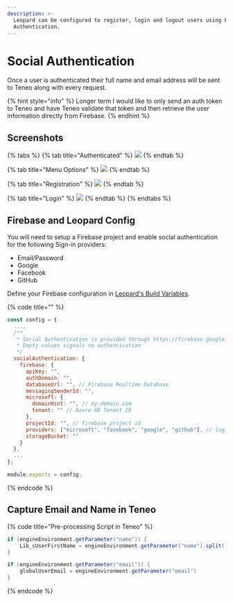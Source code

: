 ```yaml
---
description: >-
  Leopard can be configured to register, login and logout users using Firebase
  Authentication.
---
```


# Social Authentication

Once a user is authenticated their full name and email address will be sent to Teneo along with every request.

{% hint style="info" %}
Longer term I would like to only send an auth token to Teneo and have Teneo validate that token and then retrieve the user information directly from Firebase. 
{% endhint %}

## Screenshots

{% tabs %}
{% tab title="Authenticated" %}
![](../.gitbook/assets/authenticated.jpg)
{% endtab %}

{% tab title="Menu Options" %}
![](../.gitbook/assets/auth-menu.jpg)
{% endtab %}

{% tab title="Registration" %}
![](../.gitbook/assets/auth-register.jpg)
{% endtab %}

{% tab title="Login" %}
![](../.gitbook/assets/auth-login.jpg)
{% endtab %}
{% endtabs %}

## Firebase and Leopard Config

You will need to setup a Firebase project and enable social authentication for the following Sign-in providers: 

* Email/Password
* Google
* Facebook
* GitHub

Define your Firebase configuration in [Leopard's Build Variables](../installation/build-variables.md).

{% code title="" %}
```javascript
const config = {
  ...,
  /**
   * Social Authentication is provided through https://firebase.google.com/
   * Empty values signals no authentication
   */
  socialAuthentication: {
    firebase: {
      apiKey: "",
      authDomain: "",
      databaseUrl: "", // Firebase Realtime Database
      messagingSenderId: "",
      microsoft: {
        domainHint: "", // my-domain.com
        tenant: "" // Azure AD Tenant ID
      },
      projectId: "", // firebase project id
      providers: ["microsoft", "facebook", "google", "github"], // login and register will only show buttons for these providers
      storageBucket: ""
    }
  },
  ...
};

module.exports = config;

```
{% endcode %}

## Capture Email and Name in Teneo

{% code title="Pre-processing Script in Teneo" %}
```groovy
if (engineEnvironment.getParameter("name")) { 
	Lib_sUserFirstName = engineEnvironment.getParameter("name").split()[0]
}

if (engineEnvironment.getParameter("email")) { 
	globalUserEmail = engineEnvironment.getParameter("email")
}
```
{% endcode %}


